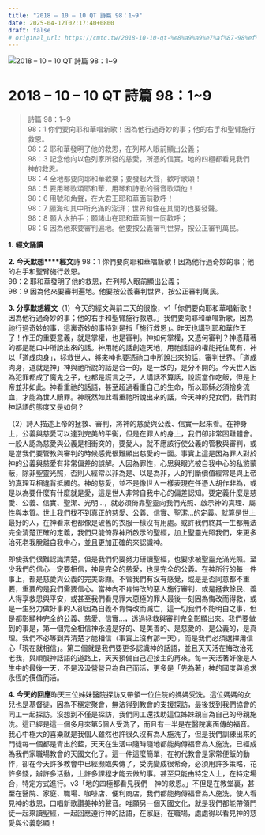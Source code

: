 ```yaml
---
title: "2018 – 10 – 10 QT 詩篇 98：1~9"
date: 2025-04-12T02:17:40+0800
draft: false
# original_url: https://cmtc.tw/2018-10-10-qt-%e8%a9%a9%e7%af%87-98%ef%bc%9a19
---
```


![2018 – 10 – 10 QT 詩篇 98：1\~9](/images/qt.jpg   "2018 – 10 – 10 QT 詩篇 98：1\~9")

# 2018 – 10 – 10 QT 詩篇 98：1\~9

> 詩篇 98：1\~9  
> 98：1 你們要向耶和華唱新歌！因為他行過奇妙的事；他的右手和聖臂施行救恩。  
> 98：2 耶和華發明了他的救恩，在列邦人眼前顯出公義；  
> 98：3 記念他向以色列家所發的慈愛，所憑的信實。地的四極都看見我們　神的救恩。  
> 98：4 全地都要向耶和華歡樂；要發起大聲，歡呼歌頌！  
> 98：5 要用琴歌頌耶和華，用琴和詩歌的聲音歌頌他！  
> 98：6 用號和角聲，在大君王耶和華面前歡呼！  
> 98：7 願海和其中所充滿的澎湃；世界和住在其間的也要發聲。  
> 98：8 願大水拍手；願諸山在耶和華面前一同歡呼；  
> 98：9 因為他來要審判遍地。他要按公義審判世界，按公正審判萬民。

**1.** **經文誦讀**

**2. 今天默想****經文**詩 98：1 你們要向耶和華唱新歌！因為他行過奇妙的事；他的右手和聖臂施行救恩。  
98：2 耶和華發明了他的救恩，在列邦人眼前顯出公義；  
98：9 因為他來要審判遍地。他要按公義審判世界，按公正審判萬民。

**3. 分享默想經文**（1）今天的經文與前二天的很像，v1「你們要向耶和華唱新歌！因為他行過奇妙的事；他的右手和聖臂施行救恩。」我們要向耶和華唱新歌，因為祂行過奇妙的事，這裏奇妙的事特別是指「施行救恩」。昨天也講到耶和華作王了！作王的重要意義，就是掌權，也是審判。神如何掌權，又憑何審判？神憑藉著的都是祂口中所說出來的話。神用祂的話創造天地，用祂話語的權能托住萬有，神以「道成肉身」，拯救世人，將來神也要憑祂口中所說出來的話，審判世界。「道成肉身，道就是神」神與祂所說的話是合一的，是一致的，是分不開的。今天世人因為犯罪都成了魔鬼之子，也都是謊言之子，人講話不算話，說謊當作吃飯，但是上帝並非如此。神看重祂的話語，甚至超過看重自己的生命，所以耶穌必須捨身流血，才能為世人贖罪。神既然如此看重祂所說出來的話，今天神的兒女們，我們對神話語的態度又是如何？

（2）詩人描述上帝的拯救、審判，將神的慈愛與公義、信實一起來看。在神身上，公義與慈愛可以達到完美的平衡，但是在罪人的身上，我們卻非常困難體會。一般人認為慈愛與公義是相衝突的，要愛人，就不應該行使公義的管教與審判，或是當我們要管教與審判的時候感覺很難顯出慈愛的一面。事實上這是因為罪人對於神的公義與慈愛有非常偏差的誤解。人因為罪性，心思與眼光被自我中心的私慾蒙蔽，除非聖靈光照，否則人經常以非為是、以是為非，人的判斷價值經常是與上帝的真理互相違背抵觸的。神的慈愛，並不是像世人一樣表現在任憑人胡作非為，或是以為要什麼有什麼就是愛，這是世人非常自我中心的偏差認知。要定義什麼是慈愛、公義、信實、聖潔、光明…，就必須倚靠聖靈向我們光照、啟示神的真理、屬性與本質。世上我們找不到真正的慈愛、公義、信實、聖潔…的定義。就算是世上最好的人，在神看來也都像是破舊的衣服一樣沒有用處。或許我們終其一生都無法完全清楚正確的定義，我們只能倚靠神所啟示的聖經，加上聖靈光照我們，來更多治死老我脫離自我中心，並且更加正確的來認識神。

即使我們很難認識清楚，但是我們仍要努力研讀聖經，也要求被聖靈充滿光照。至少我們的信心一定要相信，神是完全的慈愛，也是完全的公義。在神所行的每一件事上，都是慈愛與公義的完美彰顯。不管我們有沒有感覺，或是是否同意都不重要，重要的是我們需要信心。當神向不肯悔改的惡人施行審判，或是拯救餘民、義人得享救恩與平安，或甚至我們看見罪大惡極的罪人最後一刻因為悔改而得救，或是一生努力做好事的人卻因為自義不肯悔改而滅亡，這一切我們不能明白之事，但是都彰顯神完全的公義、慈愛、信實…，透過拯救與審判完全彰顯出來。我們要做到的事是，第一個完全相信神永遠是好的、是美善的、是慈愛的、是公義的，是真理。我們不必等到弄清楚才能相信（事實上沒有那一天），而是我們必須選擇用信心「現在就相信」。第二個就是我們要更多認識神的話語，並且天天活在悔改治死老我，與順服神話語的道路上，天天預備自己迎接主的再來。每一天活著好像是人生中的最後一天，不是汲汲營營只為自己而活，更多是「先為著」神的國度與追求永恆的價值而活。

**4. 今天的回應**昨天三位姊妹醫院探訪又帶領一位住院的媽媽受洗。這位媽媽的女兒也是基督徒，因為不穩定聚會，無法得到教會的支援探訪，最後找到我們協會的同工一起探訪。沒想到不僅是探訪，我們同工還找助這位姊妹親自為自己的母親施洗。這已經是這一個多月來第5個人受洗了，而且有一半是在醫院裏面傳的福音。我心中極大的喜樂就是我個人雖然也許很久沒有為人施洗了，但是我們訓練出來的門徒每一個都是青出於藍，天天在生活中隨時隨地都能夠傳福音為人施洗，已經成為我們家職場教會的天國文化了。這一件這麼簡單，在初代教會是家常便飯的動作，卻在今天許多教會中已經瀕臨失傳了，受洗變成很希奇，必須用許多策略，花許多錢，辦許多活動，上許多課程才能去做的事。甚至只能由特定人士，在特定場合，特定方式進行。v3「地的四極都看見我們　神的救恩。」不但是在教堂裏，甚至在醫院、家庭、職場、咖啡店、便利商店，我們都能夠傳福音為人施洗，使人看見神的救恩，口唱新歌讚美神的聲音。唯願另一個天國文化，就是我們都能帶領門徒一起來讀聖經，一起回應遵行神的話語，在家庭，在職場，處處得以看見神的慈愛與公義彰顯！